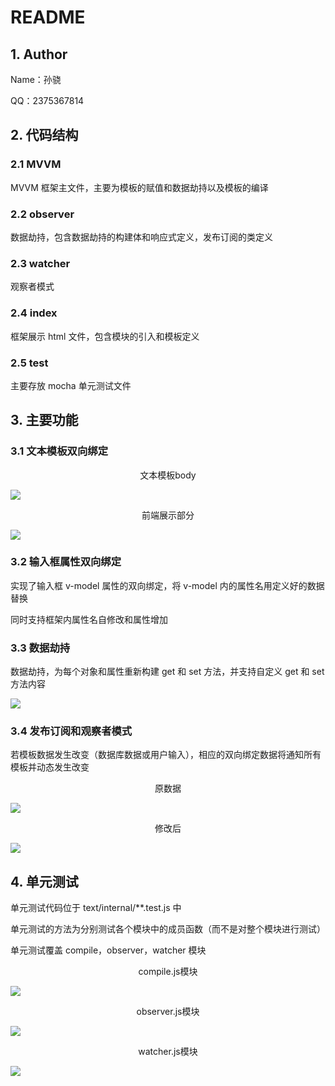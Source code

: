 # README

## 1. Author

Name：孙骁

QQ：2375367814

## 2. 代码结构

### 2.1 MVVM

MVVM 框架主文件，主要为模板的赋值和数据劫持以及模板的编译

### 2.2 observer

数据劫持，包含数据劫持的构建体和响应式定义，发布订阅的类定义

### 2.3 watcher

观察者模式

### 2.4 index

框架展示 html 文件，包含模块的引入和模板定义

### 2.5 test

主要存放 mocha 单元测试文件

## 3. 主要功能

### 3.1 文本模板双向绑定

<center>文本模板body</center>

![](https://seec-homework.oss-cn-shanghai.aliyuncs.com/201250060文本模板双向绑定script.png)

<center>前端展示部分</center>

![](https://seec-homework.oss-cn-shanghai.aliyuncs.com/201250060文本模板双向绑定展示.png)

### 3.2 输入框属性双向绑定

实现了输入框 v-model 属性的双向绑定，将 v-model 内的属性名用定义好的数据替换

同时支持框架内属性名自修改和属性增加

### 3.3 数据劫持

数据劫持，为每个对象和属性重新构建 get 和 set 方法，并支持自定义 get 和 set 方法内容

![](https://seec-homework.oss-cn-shanghai.aliyuncs.com/201250060数据劫持.png)

### 3.4 发布订阅和观察者模式

若模板数据发生改变（数据库数据或用户输入），相应的双向绑定数据将通知所有模板并动态发生改变

<center>原数据</center>

![](https://seec-homework.oss-cn-shanghai.aliyuncs.com/201250060发布订阅原.png)

<center>修改后</center>

![](https://seec-homework.oss-cn-shanghai.aliyuncs.com/201250060发布订阅后.png)

## 4. 单元测试

单元测试代码位于 text/internal/\*\*.test.js 中

单元测试的方法为分别测试各个模块中的成员函数（而不是对整个模块进行测试）

单元测试覆盖 compile，observer，watcher 模块

<center>compile.js模块</center>

![](https://seec-homework.oss-cn-shanghai.aliyuncs.com/201250060单元测试compile.png)

<center>observer.js模块</center>

![](https://seec-homework.oss-cn-shanghai.aliyuncs.com/201250060单元测试observer.png)

<center>watcher.js模块</center>

![](https://seec-homework.oss-cn-shanghai.aliyuncs.com/201250060单元测试watcher.png)
